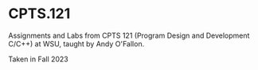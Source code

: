 # CPTS.121
Assignments and Labs from CPTS 121 (Program Design and Development C/C++) at WSU, taught by Andy O'Fallon.

Taken in Fall 2023 
